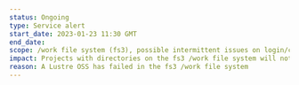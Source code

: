 ```yaml
---
status: Ongoing
type: Service alert
start_date: 2023-01-23 11:30 GMT
end_date: 
scope: /work file system (fs3), possible intermittent issues on login/compute nodes
impact: Projects with directories on the fs3 /work file system will not be allowed to run jobs (as the resources may just be wasted) and may see that some data is inaccessible. Users may seem occaissional issues on login/compute nodes as they try to access the failed OSS. You can check which file system your work directory is on by navigating to the location and using the command <tt>readlink -f .</tt>
reason: A Lustre OSS has failed in the fs3 /work file system
---
```

